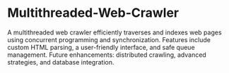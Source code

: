 # Multithreaded-Web-Crawler
A multithreaded web crawler efficiently traverses and indexes web pages using concurrent programming and synchronization. Features include custom HTML parsing, a user-friendly interface, and safe queue management. Future enhancements: distributed crawling, advanced strategies, and database integration.
